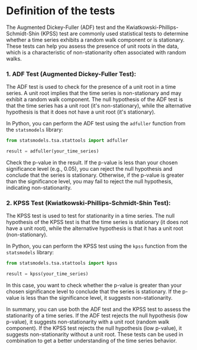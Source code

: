 # Definition of the tests
The Augmented Dickey-Fuller (ADF) test and the Kwiatkowski-Phillips-Schmidt-Shin (KPSS) test are commonly used statistical tests to determine whether a time series exhibits a random walk component or is stationary. These tests can help you assess the presence of unit roots in the data, which is a characteristic of non-stationarity often associated with random walks.

### 1. **ADF Test (Augmented Dickey-Fuller Test):**

   The ADF test is used to check for the presence of a unit root in a time series. A unit root implies that the time series is non-stationary and may exhibit a random walk component. The null hypothesis of the ADF test is that the time series has a unit root (it's non-stationary), while the alternative hypothesis is that it does not have a unit root (it's stationary).

   In Python, you can perform the ADF test using the `adfuller` function from the `statsmodels` library:

   ```python
   from statsmodels.tsa.stattools import adfuller

   result = adfuller(your_time_series)
   ```

   Check the p-value in the result. If the p-value is less than your chosen significance level (e.g., 0.05), you can reject the null hypothesis and conclude that the series is stationary. Otherwise, if the p-value is greater than the significance level, you may fail to reject the null hypothesis, indicating non-stationarity.

### 2. **KPSS Test (Kwiatkowski-Phillips-Schmidt-Shin Test):**

   The KPSS test is used to test for stationarity in a time series. The null hypothesis of the KPSS test is that the time series is stationary (it does not have a unit root), while the alternative hypothesis is that it has a unit root (non-stationary).

   In Python, you can perform the KPSS test using the `kpss` function from the `statsmodels` library:

   ```python
   from statsmodels.tsa.stattools import kpss

   result = kpss(your_time_series)
   ```

   In this case, you want to check whether the p-value is greater than your chosen significance level to conclude that the series is stationary. If the p-value is less than the significance level, it suggests non-stationarity.

In summary, you can use both the ADF test and the KPSS test to assess the stationarity of a time series. If the ADF test rejects the null hypothesis (low p-value), it suggests non-stationarity with a unit root (random walk component). If the KPSS test rejects the null hypothesis (low p-value), it suggests non-stationarity without a unit root. These tests can be used in combination to get a better understanding of the time series behavior.